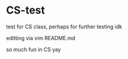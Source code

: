# CS-test
test for CS class, perhaps for further testing idk

editting via vim README.md

so much fun in CS yay
